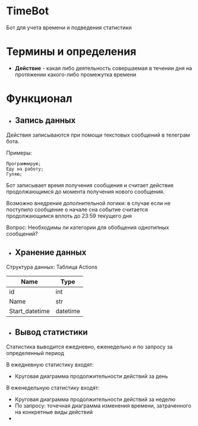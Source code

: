 # TimeBot
Бот для учета времени и подведения статистики

# Термины и определения

* **Действие** - какая либо деятельность совершаемая в течении 
дня на протяжении какого-либо промежутка времени

# Функционал

* ## Запись данных

Действия записываются при помощи текстовых сообщений в телеграм бота. 

Примеры:

``` 
Программирую;
Еду на работу;
Гуляю;
```
Бот записывает время получения сообщения и считает действие
продолжающимся до момента получения нового сообщения.

Возможно внедрение дополнительной логики: в случае если не поступило сообщение о начале
сна событие считается продолжающимся вплоть до 23:59 текущего дня

Вопрос: Необходимы ли категории для обобщения однотипных сообщений? 
* ## Хранение данных

Структура данных: 
Таблица Actions

|Name|Type|
|---|----|
|id|int|
|Name|str|
|Start_datetime|datetime|


* ## Вывод статистики

Статистика выводится ежедневно, еженедельно и по запросу за определенный период

В ежедневную статистику входят:
* Круговая диаграмма продолжительности действий за день

В еженедельную статистику входят: 
* Круговая диаграмма продолжительности действий за неделю
* По запросу: точечная диаграмма изменения времени, затраченного на конкретные виды действий
* 

